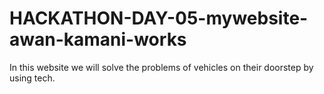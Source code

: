 # HACKATHON-DAY-05-mywebsite-awan-kamani-works
In this website we will solve the problems of vehicles on their doorstep by using tech.
